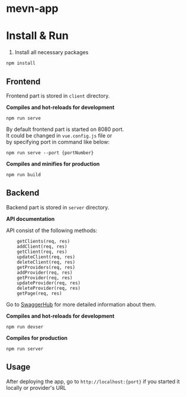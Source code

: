 # mevn-app



# Install & Run
1. Install all necessary packages
```
npm install
```

## Frontend
Frontend part is stored in `client` directory. 

**Compiles and hot-reloads for development**
```
npm run serve
```

By default frontend part is started on 8080 port. <br>
It could be changed in `vue.config.js` file or <br>
by specifying port in command like below:

```
npm run serve --port {portNumber}
```

**Compiles and minifies for production**
```
npm run build
```

## Backend
Backend part is stored in `server` directory.

**API documentation**

API consist of the following methods:

```
	getClients(req, res)
	addClient(req, res)
	getClient(req, res)
	updateClient(req, res)
	deleteClient(req, res)
	getProviders(req, res)
	addProvider(req, res)
	getProvider(req, res)
	updateProvider(req, res)
	deleteProvider(req, res)
	getPage(req, res)
```

Go to [SwaggerHub](https://app.swaggerhub.com/apis-docs/mhufflep/server-api/0.1) for more detailed information about them.


**Compiles and hot-reloads for development**
```
npm run devser
```

**Compiles for production**
```
npm run server
```

## Usage

After deploying the app, go to `http://localhost:{port}` if you started it locally or provider's URL 